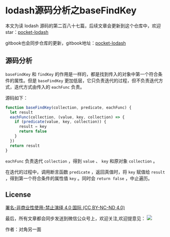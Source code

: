 # lodash源码分析之baseFindKey

本文为读 lodash 源码的第二百八十七篇，后续文章会更新到这个仓库中，欢迎 star：[pocket-lodash](https://github.com/yeyuqiudeng/pocket-lodash)

gitbook也会同步仓库的更新，gitbook地址：[pocket-lodash](https://www.gitbook.com/book/yeyuqiudeng/pocket-lodash/details)


## 源码分析

`baseFindKey` 和 `findKey` 的作用是一样的，都是找到传入的对象中第一个符合条件的属性。但是 `baseFindKey` 更加低层，它只负责迭代的过程，但不负责迭代方式，迭代方式由传入的 `eachFunc` 负责。

源码如下：

```javascript
function baseFindKey(collection, predicate, eachFunc) {
  let result
  eachFunc(collection, (value, key, collection) => {
    if (predicate(value, key, collection)) {
      result = key
      return false
    }
  })
  return result
}
```

`eachFunc` 负责迭代 `collection` ，得到 `value` 、 `key` 和原对象 `collection` 。

在迭代的过程中，调用断言函数 `predicate` ，返回真值时，将 `key` 赋值给 `result` ，得到第一个符合条件的属性值 `key` 。同时会 `return false` ，中止遍历。

## License 

[署名-非商业性使用-禁止演绎 4.0 国际 (CC BY-NC-ND 4.0)](http://creativecommons.org/licenses/by-nc-nd/4.0/)

最后，所有文章都会同步发送到微信公众号上，欢迎关注,欢迎提意见：  ![](https://raw.githubusercontent.com/yeyuqiudeng/resource/master/images/qrcode_front-end-article.jpg) 

作者：对角另一面 